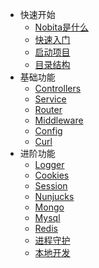 
* 快速开始
  * [Nobita是什么](quick/what)
  * [快速入门](quick/build)
  * [启动项目](quick/init)
  * [目录结构](quick/structure)
* 基础功能
  * [Controllers](basis/controllers)
  * [Service](basis/service)
  * [Router](basis/router)
  * [Middleware](basis/middleware)
  * [Config](basis/config)
  * [Curl](basis/curl)
* 进阶功能
  * [Logger](advanced/logger)
  * [Cookies](advanced/cookies)
  * [Session](advanced/session)
  * [Nunjucks](advanced/nunjucks)
  * [Mongo](advanced/mongo)
  * [Mysql](advanced/mysql)
  * [Redis](advanced/redis)
  * [进程守护](advanced/pm2)
  * [本地开发](advanced/nodemon)